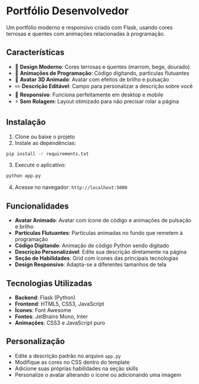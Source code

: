 # Portfólio Desenvolvedor

Um portfólio moderno e responsivo criado com Flask, usando cores terrosas e quentes com animações relacionadas à programação.

## Características

- 🎨 **Design Moderno**: Cores terrosas e quentes (marrom, bege, dourado)
- 🚀 **Animações de Programação**: Código digitando, partículas flutuantes
- 👤 **Avatar 3D Animado**: Avatar com efeitos de brilho e pulsação
- ✏️ **Descrição Editável**: Campo para personalizar a descrição sobre você
- 📱 **Responsivo**: Funciona perfeitamente em desktop e mobile
- ⚡ **Sem Rolagem**: Layout otimizado para não precisar rolar a página

## Instalação

1. Clone ou baixe o projeto
2. Instale as dependências:
```bash
pip install -r requirements.txt
```

3. Execute o aplicativo:
```bash
python app.py
```

4. Acesse no navegador: `http://localhost:5000`

## Funcionalidades

- **Avatar Animado**: Avatar com ícone de código e animações de pulsação e brilho
- **Partículas Flutuantes**: Partículas animadas no fundo que remetem à programação
- **Código Digitando**: Animação de código Python sendo digitado
- **Descrição Personalizável**: Edite sua descrição diretamente na página
- **Seção de Habilidades**: Grid com ícones das principais tecnologias
- **Design Responsivo**: Adapta-se a diferentes tamanhos de tela

## Tecnologias Utilizadas

- **Backend**: Flask (Python)
- **Frontend**: HTML5, CSS3, JavaScript
- **Ícones**: Font Awesome
- **Fontes**: JetBrains Mono, Inter
- **Animações**: CSS3 e JavaScript puro

## Personalização

- Edite a descrição padrão no arquivo `app.py`
- Modifique as cores no CSS dentro do template
- Adicione suas próprias habilidades na seção skills
- Personalize o avatar alterando o ícone ou adicionando uma imagem

